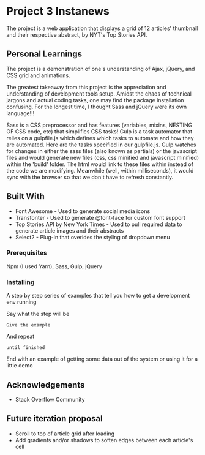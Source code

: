 # Project 3 Instanews

The project is a web application that displays a grid of 12 articles' thumbnail and their respective abstract, by NYT's Top Stories API.

## Personal Learnings

The project is a demonstration of one's understanding of Ajax, jQuery, and CSS grid and animations.

The greatest takeaway from this project is the appreciation and understanding of development tools setup. Amidst the chaos of technical jargons and actual coding tasks, one may find the package installation confusing. For the longest time, I thought Sass and jQuery were its own language!!!

Sass is a CSS preprocessor and has features (variables, mixins, NESTING OF CSS code, etc) that simplifies CSS tasks! Gulp is a task automator that relies on a gulpfile.js which defines which tasks to automate and how they are automated. Here are the tasks specified in our gulpfile.js. Gulp watches for changes in either the sass files (also known as partials) or the javascript files and would generate new files (css, css minified and javascript minified) within the 'build' folder. The html would link to these files within instead of the code we are modifying. Meanwhile (well, within milliseconds), it would sync with the browser so that we don't have to refresh constantly.


## Built With

* Font Awesome - Used to generate social media icons
* Transfonter - Used to generate @font-face for custom font support
* Top Stories API by New York Times - Used to pull required data to generate article images and their abstracts
* Select2 - Plug-in that overides the styling of dropdown menu 

### Prerequisites

Npm (I used Yarn), Sass, Gulp, jQuery


### Installing

A step by step series of examples that tell you how to get a development env running

Say what the step will be

```
Give the example
```

And repeat

```
until finished
```

End with an example of getting some data out of the system or using it for a little demo



## Acknowledgements

* Stack Overflow Community

## Future iteration proposal

* Scroll to top of article grid after loading
* Add gradients and/or shadows to soften edges between each article's cell




